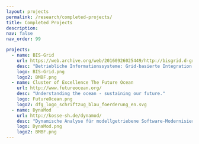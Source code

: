 ```yaml
---
layout: projects
permalink: /research/completed-projects/
title: Completed Projects
description:
nav: false
nav_order: 99

projects:
  - name: BIS-Grid
    url: https://web.archive.org/web/20160926025449/http://bisgrid.d-grid.de/bi.offis.de/bisgrid/tiki-index.html
    desc: "Betriebliche Informationssysteme: Grid-basierte Integration und Orchestrierung"
    logo: BIS-Grid.png
    logo2: BMBF.png
  - name: Cluster of Excellence The Future Ocean
    url: http://www.futureocean.org/
    desc: "Understanding the ocean - sustaining our future."
    logo: FutureOcean.png
    logo2: dfg_logo_schriftzug_blau_foerderung_en.svg
  - name: DynaMod
    url: http://kosse-sh.de/dynamod/
    desc: "Dynamische Analyse für modellgetriebene Software-Modernisierung"
    logo: DynaMod.png
    logo2: BMBF.png
---
```

